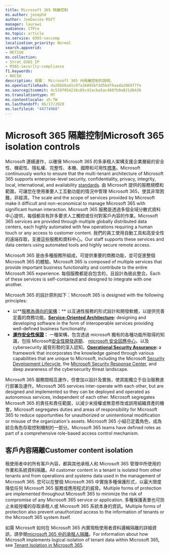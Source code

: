 ```yaml
---
title: Microsoft 365 隔離控制
ms.author: josephd
author: JoeDavies-MSFT
manager: laurawi
audience: ITPro
ms.topic: article
ms.service: O365-seccomp
localization_priority: Normal
search.appverid:
- MET150
ms.collection:
- Strat_O365_IP
- M365-security-compliance
f1.keywords:
- NOCSH
description: 摘要： Microsoft 365 內隔離控制的說明。
ms.openlocfilehash: da26bb6a41c97a16865bfdd5bdf6aada2069f7fe
ms.sourcegitcommit: 4c519f054216c05c42acba5ac460fb9a821d6436
ms.translationtype: MT
ms.contentlocale: zh-TW
ms.lasthandoff: 06/17/2020
ms.locfileid: "44774908"
---
```

# <a name="microsoft-365-isolation-controls"></a><span data-ttu-id="65470-103">Microsoft 365 隔離控制</span><span class="sxs-lookup"><span data-stu-id="65470-103">Microsoft 365 isolation controls</span></span> 

<span data-ttu-id="65470-104">Microsoft 連續運作，以確保 Microsoft 365 的多承租人架構支援企業層級的安全性、機密性、隱私權、完整性、本機、國際和可用性[標準](https://www.microsoft.com/TrustCenter/Compliance?service=Office#Icons)。</span><span class="sxs-lookup"><span data-stu-id="65470-104">Microsoft continuously works to ensure that the multi-tenant architecture of Microsoft 365 supports enterprise-level security, confidentiality, privacy, integrity, local, international, and availability [standards](https://www.microsoft.com/TrustCenter/Compliance?service=Office#Icons).</span></span> <span data-ttu-id="65470-105">由 Microsoft 提供的服務規模和範圍，可讓您在使用重要人工互動功能的情況中管理 Microsoft 365，使其非常困難，非經濟。</span><span class="sxs-lookup"><span data-stu-id="65470-105">The scale and the scope of services provided by Microsoft make it difficult and non-economical to manage Microsoft 365 with significant human interaction.</span></span> <span data-ttu-id="65470-106">Microsoft 365 服務是透過多個全域分散式資料中心提供，每個都具有許多要求人工觸控或任何對客戶內容的作業。</span><span class="sxs-lookup"><span data-stu-id="65470-106">Microsoft 365 services are provided through multiple globally distributed data centers, each highly automated with few operations requiring a human touch or any access to customer content.</span></span> <span data-ttu-id="65470-107">我們的員工使用自動工具和高安全性的遠端存取，支援這些服務和資料中心。</span><span class="sxs-lookup"><span data-stu-id="65470-107">Our staff supports these services and data centers using automated tools and highly secure remote access.</span></span> 

<span data-ttu-id="65470-108">Microsoft 365 是由多種服務所組成，可提供重要的商務功能，並可促進整個 Microsoft 365 的體驗。</span><span class="sxs-lookup"><span data-stu-id="65470-108">Microsoft 365 is composed of multiple services that provide important business functionality and contribute to the entire Microsoft 365 experience.</span></span> <span data-ttu-id="65470-109">每個服務都是自包含的，且設計為彼此整合。</span><span class="sxs-lookup"><span data-stu-id="65470-109">Each of these services is self-contained and designed to integrate with one another.</span></span>

<span data-ttu-id="65470-110">Microsoft 365 的設計原則如下：</span><span class="sxs-lookup"><span data-stu-id="65470-110">Microsoft 365 is designed with the following principles:</span></span>

 - <span data-ttu-id="65470-111">以**[服務為導向的架構](https://docs.microsoft.com/previous-versions/aa480021(v=msdn.10))：** 以互通性服務的形式設計和開發軟體，以提供完善定義的商務功能。</span><span class="sxs-lookup"><span data-stu-id="65470-111">**[Service-Oriented Architecture](https://docs.microsoft.com/previous-versions/aa480021(v=msdn.10)):** designing and developing software in the form of interoperable services providing well-defined business functionality.</span></span>
 - <span data-ttu-id="65470-112">**[運作安全性保證](https://www.microsoft.com/download/details.aspx?id=40872)：** 一種架構，包含透過 microsoft 獨有的各種功能所取得的知識，包括 Microsoft[安全性開發週期](https://www.microsoft.com/sdl/default.aspx)、 [microsoft 安全回應中心](https://technet.microsoft.com/library/dn440717.aspx)，以及 cybersecurity 威脅形勢的深入認知。</span><span class="sxs-lookup"><span data-stu-id="65470-112">**[Operational Security Assurance](https://www.microsoft.com/download/details.aspx?id=40872):** a framework that incorporates the knowledge gained through various capabilities that are unique to Microsoft, including the Microsoft [Security Development Lifecycle](https://www.microsoft.com/sdl/default.aspx), the [Microsoft Security Response Center](https://technet.microsoft.com/library/dn440717.aspx), and deep awareness of the cybersecurity threat landscape.</span></span>

<span data-ttu-id="65470-113">Microsoft 365 服務間相互運作，但會加以設計及實施，使其能獨立于自治服務進行部署及運作。</span><span class="sxs-lookup"><span data-stu-id="65470-113">Microsoft 365 services inter-operate with each other, but are designed and implemented so they can be deployed and operated as autonomous services, independent of each other.</span></span> <span data-ttu-id="65470-114">Microsoft segregates Microsoft 365 的責任和責任範圍，以減少未授權或無意修改或誤用組織資產的機會。</span><span class="sxs-lookup"><span data-stu-id="65470-114">Microsoft segregates duties and areas of responsibility for Microsoft 365 to reduce opportunities for unauthorized or unintentional modification or misuse of the organization's assets.</span></span> <span data-ttu-id="65470-115">Microsoft 365 小組已定義角色，成為綜合角色存取控制機制的一部分。</span><span class="sxs-lookup"><span data-stu-id="65470-115">Microsoft 365 teams have defined roles as part of a comprehensive role-based access control mechanism.</span></span>

## <a name="customer-content-isolation"></a><span data-ttu-id="65470-116">客戶內容隔離</span><span class="sxs-lookup"><span data-stu-id="65470-116">Customer content isolation</span></span>

<span data-ttu-id="65470-117">租使用者中的所有客戶內容，都與其他承租人和 Microsoft 365 管理中所使用的作業和系統資料隔離。</span><span class="sxs-lookup"><span data-stu-id="65470-117">All customer content in a tenant is isolated from other tenants and from operations and systems data used in the management of Microsoft 365.</span></span> <span data-ttu-id="65470-118">您可以在整個 Microsoft 365 中實施多種保護形式，以最大限度降低任何 Microsoft 365 服務或應用程式的威脅。</span><span class="sxs-lookup"><span data-stu-id="65470-118">Multiple forms of protection are implemented throughout Microsoft 365 to minimize the risk of compromise of any Microsoft 365 service or application.</span></span> <span data-ttu-id="65470-119">多種保護表單也可防止未經授權的存取承租人或 Microsoft 365 系統本身的資訊。</span><span class="sxs-lookup"><span data-stu-id="65470-119">Multiple forms of protection also prevent unauthorized access to the information of tenants or the Microsoft 365 system itself.</span></span>

<span data-ttu-id="65470-120">如需 Microsoft 如何在 Microsoft 365 內實現租使用者資料邏輯隔離的詳細資訊，請參閱[microsoft 365 中的承租人隔離](office-365-tenant-isolation-overview.md)。</span><span class="sxs-lookup"><span data-stu-id="65470-120">For information about how Microsoft implements logical isolation of tenant data within Microsoft 365, see [Tenant Isolation in Microsoft 365](office-365-tenant-isolation-overview.md).</span></span>
